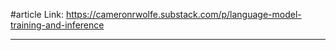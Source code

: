 #article 
Link: https://cameronrwolfe.substack.com/p/language-model-training-and-inference

-------








